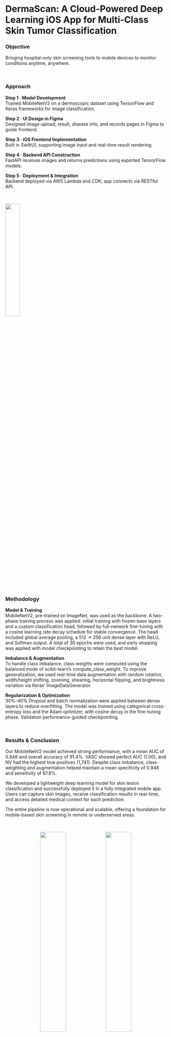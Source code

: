 # DermaScan: A Cloud-Powered Deep Learning iOS App for Multi-Class Skin Tumor Classification

### Objective

Bringing hospital-only skin screening tools to mobile devices to monitor conditions anytime, anywhere.

&nbsp;

### Approach

**Step 1 · Model Development**  
Trained MobileNetV2 on a dermoscopic dataset using TensorFlow and Keras frameworks for image classification.

**Step 2 · UI Design in Figma**  
Designed image upload, result, disease info, and records pages in Figma to guide frontend.

**Step 3 · iOS Frontend Implementation**  
Built in SwiftUI, supporting image input and real-time result rendering.

**Step 4 · Backend API Construction**  
FastAPI receives images and returns predictions using exported TensorFlow models.

**Step 5 · Deployment & Integration**  
Backend deployed via AWS Lambda and CDK; app connects via RESTful API.

&nbsp;

<p align="left">
  <img src="https://github.com/user-attachments/assets/17763ba5-217f-46d0-a110-e858b6109c2f" width="30%" />
</p>

&nbsp;

### Methodology

**Model & Training**  
MobileNetV2, pre-trained on ImageNet, was used as the backbone. A two-phase training process was applied: initial training with frozen base layers and a custom classification head, followed by full-network fine-tuning with a cosine learning rate decay schedule for stable convergence. The head included global average pooling, a 512 → 256 unit dense layer with ReLU, and Softmax output. A total of 30 epochs were used, and early stopping was applied with model checkpointing to retain the best model.

**Imbalance & Augmentation**  
To handle class imbalance, class weights were computed using the balanced mode of scikit-learn’s compute_class_weight. To improve generalization, we used real-time data augmentation with random rotation, width/height shifting, zooming, shearing, horizontal flipping, and brightness variation via Keras’ ImageDataGenerator.

**Regularization & Optimization**  
30%-40% Dropout and batch normalization were applied between dense layers to reduce overfitting. The model was trained using categorical cross-entropy loss and the Adam optimizer, with cosine decay in the fine-tuning phase. Validation performance-guided checkpointing.

&nbsp;

### Results & Conclusion

Our MobileNetV2 model achieved strong performance, with a mean AUC of 0.946 and overall accuracy of 91.4%. VASC showed perfect AUC (1.00), and NV had the highest true positives (1,741). Despite class imbalance, class-weighting and augmentation helped maintain a mean specificity of 0.948 and sensitivity of 67.8%.

We developed a lightweight deep learning model for skin lesion classification and successfully deployed it in a fully integrated mobile app. Users can capture skin images, receive classification results in real-time, and access detailed medical context for each prediction.

The entire pipeline is now operational and scalable, offering a foundation for mobile-based skin screening in remote or underserved areas.

&nbsp;

<p align="center">
  <img src="https://github.com/user-attachments/assets/e8f0feea-cb03-4345-92a6-a555cafcbe4d" width="40%" />
  <img src="https://github.com/user-attachments/assets/4e371eef-6ced-4c23-947b-2ba85b0082a7" width="40%" />
</p>

<p align="center">
  <img src="https://github.com/user-attachments/assets/05c234ce-e07a-4bc1-ab27-559f68914c2a" width="90%" />
</p>

<p align="center">
  <img src="https://github.com/user-attachments/assets/1d6928a2-ee81-4434-8558-195cfa3d3bee" width="70%" />
</p>

&nbsp;

### Supported Conditions & Dataset Information

This app supports multi-class classification of the following eight types of skin tumors:

- **AK**: Actinic Keratoses
- **BCC**: Basal Cell Carcinoma
- **BKL**: Benign Keratosis-like Lesions
- **DF**: Dermatofibroma
- **MEL**: Melanoma
- **NV**: Melanocytic Nevi
- **SCC**: Squamous Cell Carcinoma
- **VASC**: Vascular Lesions

The training data for our model comes from the **International Skin Imaging Collaboration (ISIC)** archive, including both the 2018 and 2019 official datasets. These datasets were carefully curated to include a broad distribution of dermoscopic images and are essential benchmarks in dermatology AI research.

#### Dataset Access

- [ISIC 2018 Data](https://challenge.isic-archive.com/data/#2018)
- [ISIC 2019 Data](https://challenge.isic-archive.com/data/#2019)

&nbsp;

### Citation

We gratefully acknowledge the generous release of the ISIC datasets under the CC-BY-NC license, and cite the datasets and corresponding publications as follows:

**HAM10000 Dataset**: (c) by ViDIR Group, Department of Dermatology, Medical University of Vienna; https://doi.org/10.1038/sdata.2018.161

**MSK Dataset**: (c) Anonymous; https://arxiv.org/abs/1710.05006; https://arxiv.org/abs/1902.03368

**BCN_20000 Dataset**: (c) Department of Dermatology, Hospital Clínic de Barcelona

The corresponding publications are:

1. Tschandl P., Rosendahl C. & Kittler H. The HAM10000 dataset, a large collection of multi-source dermatoscopic images of common pigmented skin lesions. _Sci. Data_ 5, 180161 (2018). https://doi.org/10.1038/sdata.2018.161

2. Noel C. F. Codella et al. "Skin Lesion Analysis Toward Melanoma Detection: A Challenge at the 2017 International Symposium on Biomedical Imaging (ISBI), Hosted by the International Skin Imaging Collaboration (ISIC)", arXiv:1710.05006, arXiv:1902.03368.

3. Hernández-Pérez C. et al. "BCN20000: Dermoscopic lesions in the wild." _Scientific Data_. 2024 Jun 17;11(1):641.
